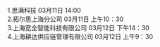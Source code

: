 1.思满科技    03月11日  14:00
<br>
2.拓尔思上海分公司   03月11日  上午10：30
<br>
3.上海宽全智能科技有限公司   03月12日   下午14：30
<br>
4.上海耕达供应链管理有限公司  03月12日  上午9：30
